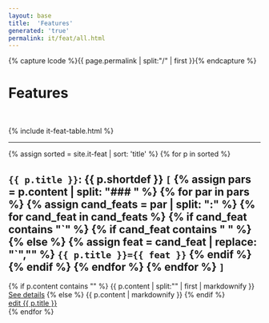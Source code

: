 ```yaml
---
layout: base
title:  'Features'
generated: 'true'
permalink: it/feat/all.html
---
```


{% capture lcode %}{{ page.permalink | split:"/" | first }}{% endcapture %}

# Features

<span about="." property="rdf:type" resource="owl:Ontology">
	<span property="owl:imports" resource="
https://www.w3.org/2012/pyRdfa/extract?uri=http://universaldependencies.org/docs/u/feat/all.html&format=xml&rdfagraph=output&vocab_expansion=false&rdfa_lite=false&embedded_rdf=true&space_preserve=false&vocab_cache=true&vocab_cache_report=false&vocab_cache_refresh=false"/>
</span>

<span about="#feat_{{ lcode }}" property="rdfs:label" style="visibility: hidden">{{ page.title }}</span>
<span about="#feat_{{ lcode }}" property="rdfs:subClassOf" resource="_:{{ lcode }}">
	<span about="_:{{ lcode }}" property="rdf:type" resource="owl:Restriction">
		<span property="owl:onProperty" resource="http://purl.org/dc/terms/language"/>
		<span property="owl:hasValue" lang=""  style="visibility: hidden">{{ lcode }}</span>
	</span>
</span>

{% include it-feat-table.html %}

----------

{% assign sorted = site.it-feat | sort: 'title' %}
{% for p in sorted %}
<div about="#{{ p.title | url_encode }}_{{ lcode }}" property="rdfs:subClassOf" resource="#feat_{{ lcode }}">
	<a id="al-{{ lcode }}-feat/{{ p.title }}" class="al-dest"/>
	<h2><code property="rdfs:label" lang="">{{ p.title }}</code>: <span property="rdfs:label">{{ p.shortdef }}</span>
	<code>[</code> 
	{% assign pars = p.content | split: "### " %}
	{% for par in pars %}
		{% assign cand_feats = par | split: ":" %}
		{% for cand_feat in cand_feats %}
			{% if cand_feat contains "`" %}
				{% if cand_feat contains " " %}{% else %}
					{% assign feat = cand_feat | replace: "`","" %}
					<span about="#{{ p.title | url_encode }}{{ feat | url_encode }}_{{ lcode }}" property="rdf:type" resource="#{{ p.title | url_encode }}_{{ lcode }}">
						<span property="rdf:type" resource="../../u/feat/all.html#{{ p.title | split:':' | first }}{{ feat | split:':' | first }}"/>
						<code property="oliasystem:hasTagContaining" lang="">{{ p.title }}={{ feat }}</code>
					</span>
				{% endif %}
			{% endif %}
		{% endfor %}
	{% endfor %}
	<code>]</code>
	</h2>
	<div about="#{{ p.title | url_encode }}_{{ lcode }}" property="rdfs:comment">	
{% if p.content contains "<!--details-->" %}    
{{ p.content | split:"<!--details-->" | first | markdownify }}
		<a property="rdfs:seeAlso" href="{{ p.title }}" class="al-doc">See details</a>
{% else %}
{{ p.content | markdownify }}
{% endif %}
	</div>
	<a href="{{ site.git_edit }}/{% if p.collection %}{{ p.relative_path }}{% else %}{{ p.path }}{% endif %}" target="#">edit {{ p.title }}</a>
</div>
{% endfor %}
